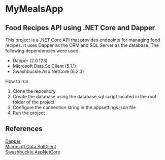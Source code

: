 # MyMealsApp
## Food Recipes API using .NET Core and Dapper

This project is a .NET Core API that provides endpoints for managing food recipes. It uses Dapper as the ORM and SQL Server as the database. The following dependencies were used:

- Dapper (2.0.123)
- Microsoft.Data.SqlClient (5.1.1)
- Swashbuckle.Asp.NetCore (6.2.3)

How to run
1. Clone the repository
2. Create the database using the database.sql script located in the root folder of the project
3. Configure the connection string in the appsettings.json file
4. Run the project

## References
[Dapper](https://github.com/DapperLib/Dapper/)<br />
[Microsoft.Data.SqlClient](https://www.nuget.org/packages/Microsoft.Data.SqlClient/)<br />
[Swashbuckle.AspNetCore](https://github.com/domaindrivendev/Swashbuckle.AspNetCore)


